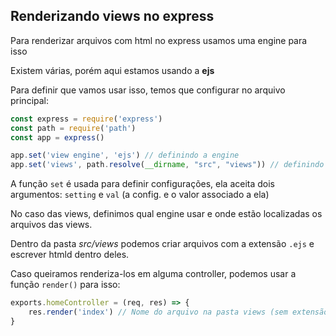 ## Renderizando views no express
Para renderizar arquivos com html no express usamos uma engine para isso

Existem várias, porém aqui estamos usando a **ejs**

Para definir que vamos usar isso, temos que configurar no arquivo principal:
```js
const express = require('express')
const path = require('path')
const app = express()

app.set('view engine', 'ejs') // definindo a engine
app.set('views', path.resolve(__dirname, "src", "views")) // definindo onde buscar os arquivos das views
```

A função `set` é usada para definir configurações, ela aceita dois argumentos: `setting` e `val` (a config. e o valor associado a ela)

No caso das views, definimos qual engine usar e onde estão localizadas os arquivos das views.

Dentro da pasta *src/views* podemos criar arquivos com a extensão `.ejs` e escrever htmld dentro deles.

Caso queiramos renderiza-los em alguma controller, podemos usar a função `render()` para isso:
```js
exports.homeController = (req, res) => {
    res.render('index') // Nome do arquivo na pasta views (sem extensão)
}
```